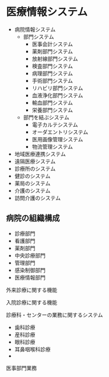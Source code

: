 # 医療情報システム


* 病院情報システム
  * 部門システム
    * 医事会計システム
    * 薬剤部門システム
    * 放射線部門システム
    * 検査部門システム
    * 病理部門システム
    * 手術部門システム
    * リハビリ部門システム
    * 血液浄化部門システム
    * 輸血部門システム
    * 栄養部門システム
  * 部門を結ぶシステム
    * 電子カルテシステム
    * オーダエントリシステム
    * 医用画像管理システム
    * 物流管理システム
* 地域医療連携システム
* 遠隔医療システム
* 診療所のシステム
* 健診のシステム
* 薬局のシステム
* 介護のシステム
* 訪問介護のシステム

## 病院の組織構成

* 診療部門
* 看護部門
* 薬剤部門
* 中央診療部門
* 管理部門
* 感染制御部門
* 医療情報部門


外来診療に関する機能

入院診療に関する機能

診療科・センターの業務に関するシステム
* 歯科診療
* 産科診療
* 眼科診療
* 耳鼻咽喉科診療
* 

医事部門業務

